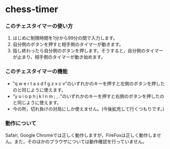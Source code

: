 # chess-timer
### このチェスタイマーの使い方
1. はじめに制限時間を1分から99分の間で入力します。
2. 自分側のボタンを押すと相手側のタイマーが動きます。
3. 指し終わったら自分側のボタンを押します。そうすると，自分側のタイマーが止まり，相手側のタイマーが動き始めます。

### このチェスタイマーの機能
* "q w e r t a s d f g z x c v"のいずれかのキーを押すと左側のボタンを押したのと同じように使えます。
* "y u i o p h j k l n m ; , ."のいずれかのキーを押すと右側のボタンを押したのと同じように使えます。
* 今の所，切れ負けの対局にしか使えません。(今後拡充して行くつもりです。)

### 動作について
Safari, Google Chromeでは正しく動作しますが，FireFoxは正しく動作しません。また，そのほかのブラウザについては動作確認を行っていません。
